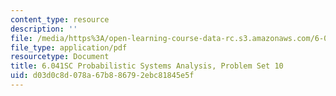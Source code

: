 ```yaml
---
content_type: resource
description: ''
file: /media/https%3A/open-learning-course-data-rc.s3.amazonaws.com/6-041sc-probabilistic-systems-analysis-and-applied-probability-fall-2013/d03d0c8d078a67b886792ebc81845e5f_MIT6_041SCF13_assn10.pdf
file_type: application/pdf
resourcetype: Document
title: 6.041SC Probabilistic Systems Analysis, Problem Set 10
uid: d03d0c8d-078a-67b8-8679-2ebc81845e5f
---
```


